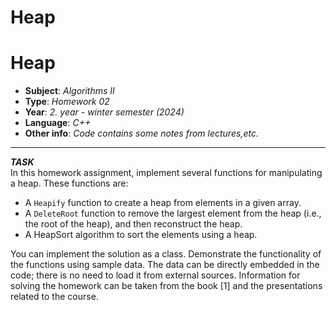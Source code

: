 # Heap

# Heap
  - **Subject**: *Algorithms II*
  - **Type**: *Homework 02*
  - **Year**: *2. year - winter semester (2024)*
  - **Language**: *C++*
  - **Other info**: *Code contains some notes from lectures,etc.*
---
***TASK*** <br>
In this homework assignment, implement several functions for manipulating a heap. These functions are:
  - A `Heapify` function to create a heap from elements in a given array.
  - A `DeleteRoot` function to remove the largest element from the heap (i.e., the root of the heap), and then reconstruct the heap.
  - A HeapSort algorithm to sort the elements using a heap.

You can implement the solution as a class. Demonstrate the functionality of the functions using sample data. The data can be directly embedded in the code; there is no need to load it from external sources. Information for solving the homework can be taken from the book [1] and the presentations related to the course.
